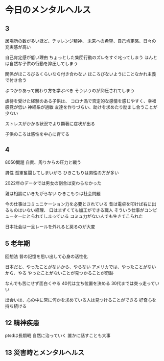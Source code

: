 # 今日のメンタルヘルス

## 3

居場所の数が多いほど、チャレンジ精神、
未来への希望、自己肯定感、日々の充実感が高い

自己肯定感が低い理由
ちょっとした集団行動のズレをすぐ叱ってしまう
ほんとは自然な子供の行動を抑圧してしまう

関係がほころびるくらいなら付き合わない
ほころびないようにことなかれ主義で付き合う

ぶつかりあって関わり方を学ぶべき
そういうのが抑圧されてしまう

虐待を受けた経験のある子供は、
コロナ渦で否定的な感情を感じやすく、幸福感覚が低い
神経系が過敏
友達を作りづらい、助けを求めたり励まし合うことが少ない

ストレスがかかる状況でより顕著に症状が出る

子供のころは感性を中心に育てる


## 4

8050問題
自責、周りからの圧力と戦う

男性 孤軍奮闘してしまいがち
ひきこもりは男性の方が多い

2022年のデータでは男女の割合は変わらなかった

親は相談にいきたがらない
ひきこもりは社会問題

今の仕事はコミュニケーション力を必要とされている
昔は電卓を叩けば右に出るものはいない経理、
口はまずくても加工ができる職人
そういう仕事がコンピューターにとられてしまっている
コミュ力がない人でも生きてこられた

日本社会は一旦レールを外れると戻るのが大変

## 5 老年期

回想法
昔の記憶を思い出して心身の活性化

日本だと、やったことがないから、やらない
アメリカでは、やったことがないから、やる
やったことがないことが見つかることが奇跡

なんでも苦にせず面白くやる
40代は立ち位置を決める
30代までは突っ走っていい

出会いは、心の中に常に何かを求めている人は見つけることができる
好奇心を持ち続ける

## 12 精神疾患

ptsdは長期戦
自然に治っていく
誰かに話すことも大事

## 13 災害時とメンタルヘルス
